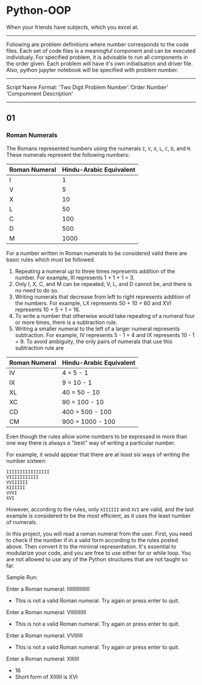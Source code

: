 # Python-OOP
When your friends have subjects, which you excel at.
<hr>
Following are problem definitions where number corresponds to the code files. Each set of code files is a meaningful component and can be executed individualy. For specified problem, it is advisable to run all components in the order given. Each problem will have it's own initialisation and driver file. Also, python jupyter notebook will be specified with problem number.
<hr>
Script Name Format: 'Two Digit Problem Number'.'Order Number' 'Compomnent Description'
<hr>

## 01

### Roman Numerals

The Romans represented numbers using the numerals ``I``, ``V``, ``X``, ``L``, ``C``, ``D``, and ``M``. These numerals represent the following numbers:

|Roman Numeral	|Hindu-Arabic Equivalent|
|:---|:---|
|I	|1|
|V	|5|
|X	|10|
|L	|50|
|C	|100|
|D	|500|
|M	|1000|


For a number written in Roman numerals to be considered valid there are basic rules which must be followed. 
1. Repeating a numeral up to three times represents addition of the number. For example, III represents 1 + 1 + 1 = 3. 
2. Only I, X, C, and M can be repeated; V, L, and D cannot be, and there is no need to do so.
3. Writing numerals that decrease from left to right represents addition of the numbers. For example, LX represents 50 + 10 = 60 and XVI represents 10 + 5 + 1 = 16.
4. To write a number that otherwise would take repeating of a numeral four or more times, there is a subtraction rule. 
5. Writing a smaller numeral to the left of a larger numeral represents subtraction. For example, IV represents 5 - 1 = 4 and IX represents 10 - 1 = 9. To avoid ambiguity, the only pairs of numerals that use this subtraction rule are

|Roman Numeral	|Hindu-Arabic Equivalent|
|:---------------|:-----------------------|
|IV	|4 = 5 - 1|
|IX	|9 = 10 - 1|
|XL	|40 = 50 - 10|
|XC	|90 = 100 - 10|
|CD	|400 = 500 - 100|
|CM	|900 = 1000 - 100|

Even though the rules allow some numbers to be expressed in more than one way there is always a "best" way of writing a particular number.

For example, it would appear that there are at least six ways of writing the number sixteen:
```
IIIIIIIIIIIIIIII
VIIIIIIIIIII
VVIIIIII
XIIIIII
VVVI
XVI
```
However, according to the rules, only ``XIIIIII`` and ``XVI`` are valid, and the last example is considered to be the most efficient, as it uses the least number of numerals.

In this project, you will read a roman numeral from the user. First, you need to check if the number if in a valid form according to the rules posted above. Then convert it to the minimal representation. It's essential to modularize your code, and you are free to use either for or while loop. You are not allowed to use any of the Python structures that are not taught so far. 

Sample Run:

Enter a Roman numeral: IIIIIIIIIIIIIIII
- This is not a valid Roman numeral. Try again or press enter to quit.

Enter a Roman numeral: VIIIIIIIIIII
- This is not a valid Roman numeral. Try again or press enter to quit.

Enter a Roman numeral: VVIIIIII
- This is not a valid Roman numeral. Try again or press enter to quit.

Enter a Roman numeral: XIIIIII
- 16
- Short form of XIIIIII is XVI
